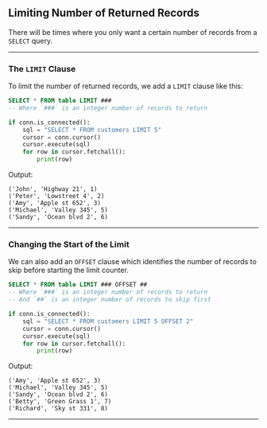 ## Limiting Number of Returned Records

There will be times where you only want a certain number of records from
a `SELECT` query.

---

### The `LIMIT` Clause

To limit the number of returned records, we add a `LIMIT` clause like 
this:

```sql
SELECT * FROM table LIMIT ###
-- Where `###` is an integer number of records to return
```

```python
if conn.is_connected():
    sql = "SELECT * FROM customers LIMIT 5"
    cursor = conn.cursor()
    cursor.execute(sql)
    for row in cursor.fetchall():
        print(row)
```

Output:

```
('John', 'Highway 21', 1)
('Peter', 'Lowstreet 4', 2)
('Amy', 'Apple st 652', 3)
('Michael', 'Valley 345', 5)
('Sandy', 'Ocean blvd 2', 6)
```

---

### Changing the Start of the Limit

We can also add an `OFFSET` clause which identifies the number of records
to skip before starting the limit counter.

```sql
SELECT * FROM table LIMIT ### OFFSET ##
-- Where `###` is an integer number of records to return
-- And `##` is an integer number of records to skip first
```

```python
if conn.is_connected():
    sql = "SELECT * FROM customers LIMIT 5 OFFSET 2"
    cursor = conn.cursor()
    cursor.execute(sql)
    for row in cursor.fetchall():
        print(row)
```

Output:

```
('Amy', 'Apple st 652', 3)
('Michael', 'Valley 345', 5)
('Sandy', 'Ocean blvd 2', 6)
('Betty', 'Green Grass 1', 7)
('Richard', 'Sky st 331', 8)
```

---
